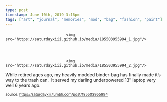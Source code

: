 ```yaml
---
type: post
timestamp: June 10th, 2019 3:16pm
tags: ["art", "journal", "memories", "mod", "bag", "fashion", "paint"]
---
```

####


                               <img src="https://saturdayxiii.github.io/media/185503955994_1.jpg"/>
                           

                                                                                                                           

                               <img src="https://saturdayxiii.github.io/media/185503955994_2.jpg"/>
                           

                                                                                                                      
While retired ages ago, my heavily modded binder-bag has finally made it’s way to the trash can.  It served my darling underpowered 13″ laptop very well 6 years ago.
 
                                    
                
                
                
                
                                
<small>source: https://saturdayxiii.tumblr.com/post/185503955994</small>